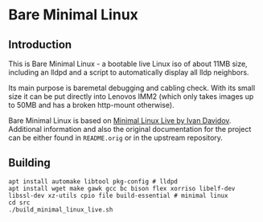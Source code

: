 # Bare Minimal Linux
## Introduction
This is Bare Minimal Linux - a bootable live Linux iso of about 11MB size,
including an lldpd and a script to automatically display all lldp neighbors.

Its main purpose is baremetal debugging and cabling check. With its small size
it can be put directly into Lenovos IMM2 (which only takes images up to 50MB and
has a broken http-mount otherwise).

Bare Minimal Linux is based on [Minimal Linux Live by Ivan Davidov](https://github.com/ivandavidov/minimal/).
Additional information and also the original documentation for the project can be either
found in `README.orig` or in the upstream repository.

## Building
```
apt install automake libtool pkg-config # lldpd
apt install wget make gawk gcc bc bison flex xorriso libelf-dev libssl-dev xz-utils cpio file build-essential # minimal linux
cd src
./build_minimal_linux_live.sh
```
